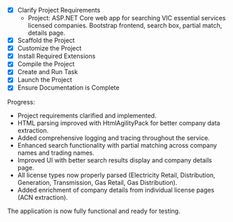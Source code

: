 - [x] Clarify Project Requirements
  - Project: ASP.NET Core web app for searching VIC essential services licensed companies. Bootstrap frontend, search box, partial match, details page.
- [x] Scaffold the Project
- [x] Customize the Project
- [x] Install Required Extensions
- [x] Compile the Project
- [x] Create and Run Task
- [x] Launch the Project
- [x] Ensure Documentation is Complete

Progress:
- Project requirements clarified and implemented.
- HTML parsing improved with HtmlAgilityPack for better company data extraction.
- Added comprehensive logging and tracing throughout the service.
- Enhanced search functionality with partial matching across company names and trading names.
- Improved UI with better search results display and company details page.
- All license types now properly parsed (Electricity Retail, Distribution, Generation, Transmission, Gas Retail, Gas Distribution).
- Added enrichment of company details from individual license pages (ACN extraction).

The application is now fully functional and ready for testing.
